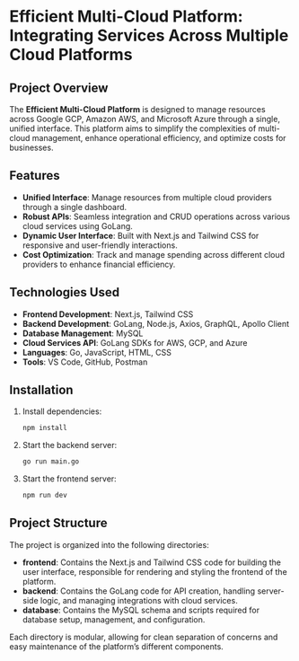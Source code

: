 # Efficient Multi-Cloud Platform: Integrating Services Across Multiple Cloud Platforms

## Project Overview
The **Efficient Multi-Cloud Platform** is designed to manage resources across Google GCP, Amazon AWS, and Microsoft Azure through a single, unified interface. This platform aims to simplify the complexities of multi-cloud management, enhance operational efficiency, and optimize costs for businesses.

## Features
- **Unified Interface**: Manage resources from multiple cloud providers through a single dashboard.
- **Robust APIs**: Seamless integration and CRUD operations across various cloud services using GoLang.
- **Dynamic User Interface**: Built with Next.js and Tailwind CSS for responsive and user-friendly interactions.
- **Cost Optimization**: Track and manage spending across different cloud providers to enhance financial efficiency.

## Technologies Used
- **Frontend Development**: Next.js, Tailwind CSS
- **Backend Development**: GoLang, Node.js, Axios, GraphQL, Apollo Client
- **Database Management**: MySQL
- **Cloud Services API**: GoLang SDKs for AWS, GCP, and Azure
- **Languages**: Go, JavaScript, HTML, CSS
- **Tools**: VS Code, GitHub, Postman

## Installation

1. Install dependencies:
    ```bash
    npm install
    ```
2.  Start the backend server:
     ```sh
     go run main.go
     ```
3. Start the frontend server:
     ```sh
     npm run dev
     ```

## Project Structure

The project is organized into the following directories:
- **frontend**: Contains the Next.js and Tailwind CSS code for building the user interface, responsible for rendering and styling the frontend of the platform.
- **backend**: Contains the GoLang code for API creation, handling server-side logic, and managing integrations with cloud services.
- **database**: Contains the MySQL schema and scripts required for database setup, management, and configuration.

Each directory is modular, allowing for clean separation of concerns and easy maintenance of the platform’s different components.
 


